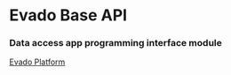 # Evado Base API

### Data access app programming interface module

[Evado Platform](https://github.com/mkhorin/evado)